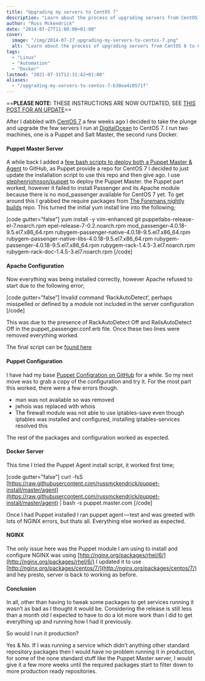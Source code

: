 ```yaml
---
title: "Upgrading my servers to CentOS 7"
description: "Learn about the process of upgrading servers from CentOS 6 to CentOS 7, including updates for Puppet Master server, Apache configuration, and Docker server."
author: "Russ Mckendrick"
date: "2014-07-27T11:00:00+01:00"
cover:
  image: "/img/2014-07-27_upgrading-my-servers-to-centos-7.png"
  alt: "Learn about the process of upgrading servers from CentOS 6 to CentOS 7, including updates for Puppet Master server, Apache configuration, and Docker server."
tags:
  - "Linux"
  - "Automation"
  - "Docker"
lastmod: "2021-07-31T12:31:42+01:00"
aliases:
  - "/upgrading-my-servers-to-centos-7-b38ea4c0571f"
---
```


==**PLEASE NOTE:** THESE INSTRUCTIONS ARE NOW OUTDATED, SEE [THIS POST FOR AN UPDATE](/2015/07/12/update-to-puppet-install-script/)==

After I dabbled with [CentOS 7](/2014/07/12/first-play-with-centos-7.0/) a few weeks ago I decided to take the plunge and upgrade the few servers I run at [DigitalOcean](https://www.digitalocean.com/?refcode=52ec4dc3647e) to CentOS 7. I run two machines, one is a Puppet and Salt Master, the second runs Docker.

#### Puppet Master Server

A while back I added a [few bash scripts to deploy both a Puppet Master & Agent](https://github.com/russmckendrick/puppet-install) to GitHub, as Puppet provide a repo for CentOS 7 I decided to just update the installation script to use this repo and then give ago. I use [stephenrjohnson/puppet](https://forge.puppetlabs.com/stephenrjohnson/puppet) to deploy the Puppet Master. the Puppet part worked, however it failed to install Passenger and its Apache module because there is no mod_passenger available for CentOS 7 yet. To get around this I grabbed the require packages from [The Foremans nightly builds](http://yum.theforeman.org/nightly/el7/x86_64/) repo. This turned the initial yum install line into the following;

[code gutter=”false”]
yum install -y vim-enhanced git puppetlabs-release-el-7.noarch.rpm epel-release-7-0.2.noarch.rpm mod_passenger-4.0.18-9.5.el7.x86_64.rpm rubygem-passenger-native-4.0.18-9.5.el7.x86_64.rpm rubygem-passenger-native-libs-4.0.18-9.5.el7.x86_64.rpm rubygem-passenger-4.0.18-9.5.el7.x86_64.rpm rubygem-rack-1.4.5-3.el7.noarch.rpm rubygem-rack-doc-1.4.5-3.el7.noarch.rpm
[/code]

#### Apache Configuration

Now everything was being installed correctly, however Apache refused to start due to the following error;

[code gutter=”false”]
Invalid command ‘RackAutoDetect’, perhaps misspelled or defined by a module not included in the server configuration
[/code]

This was due to the presence of RackAutoDetect Off and RailsAutoDetect Off in the puppet_passenger.conf.erb file. Once these two lines were removed everything worked.

The final script can be [found here](https://github.com/russmckendrick/puppet-install/blob/master/install)

#### Puppet Configuration

I have had my base [Puppet Configration on GitHub](https://github.com/russmckendrick/puppet) for a while. So my next move was to grab a copy of the configuration and try it. For the most part this worked, there were a few errors though.

- man was not available so was removed
- jwhois was replaced with whois
- The firewall module was not able to use iptables-save even though iptables was installed and configured, installing iptables-services resolved this

The rest of the packages and configuration worked as expected.

#### Docker Server

This time I tried the Puppet Agent install script, it worked first time;

[code gutter=”false”]
curl -fsS [https://raw.githubusercontent.com/russmckendrick/puppet-install/master/agent](https://raw.githubusercontent.com/russmckendrick/puppet-install/master/agent) | bash -s puppet.master.com
[/code]

Once I had Puppet installed I ran puppet agent — test and was greeted with lots of NGINX errors, but thats all. Everything else worked as expected.

#### NGINX

The only issue here was the Puppet module I am using to install and configure NGINX was using [http://nginx.org/packages/rhel/6/](http://nginx.org/packages/rhel/6/) I updated it to use [http://nginx.org/packages/centos/7/](http://nginx.org/packages/centos/7/) and hey presto, server is back to working as before.

#### Conclusion

In all, other than having to tweak some packages to get services running it wasn’t as bad as I thought it would be. Considering the release is still less than a month old I expected to have to do a lot more work than I did to get everything up and running how I had it previously.

So would I run it production?

Yes & No. If I was running a service which didn’t anything other standard repository packages then I would have no problem running it in production, for some of the none standard stuff like the Puppet Master server, I would give it a few more weeks until the required packages start to filter down to more production ready repositories.

